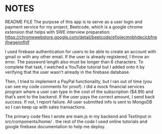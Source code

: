 # NOTES
README FILE
The purpose of this app is to serve as a user login and payment service for my project, Beetcode, which is a google chrome extension that helps with SWE interview preparation: https://chromewebstore.google.com/detail/beetcode/efiojecmnbhdecicbfnejfnegennfhlf

I used firebase authentication for users to be able to create an account with gmail or with any other email. If the user is already registered, I throw an error. The password length also must be longer than 6 characters. To complete that task, I watched a YouTube tutorial but I added onto it by verifying that the user wasn't already in the firebase database.

Then, I tried to implement a PayPal functionality, but I ran out of time (you can see my code comments for proof). I did a mock financial services program where a user can type in the cost of the subscription ($4.99) and that’s sent to the backend. If the user pays the correct amount, I send back success. If not, I report failure. All user submitted info is sent to MongoDB so I can keep up with sales transactions.

The primary code files I wrote are main.js in my backend and TextInput in src/components/home/ . the rest of the code I used online tutorials and google firebase documentation to help me deploy.



